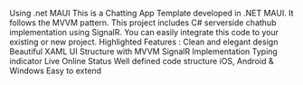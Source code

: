 Using .net MAUI
This is a Chatting App Template developed in .NET MAUI. It follows the MVVM pattern. This project includes C# serverside chathub implementation using SignalR. You can easily integrate this code to your existing or new project.
Highlighted Features :
Clean and elegant design
Beautiful XAML UI
Structure with MVVM
SignalR Implementation
Typing indicator
Live Online Status
Well defined code structure
iOS, Android & Windows
Easy to extend

